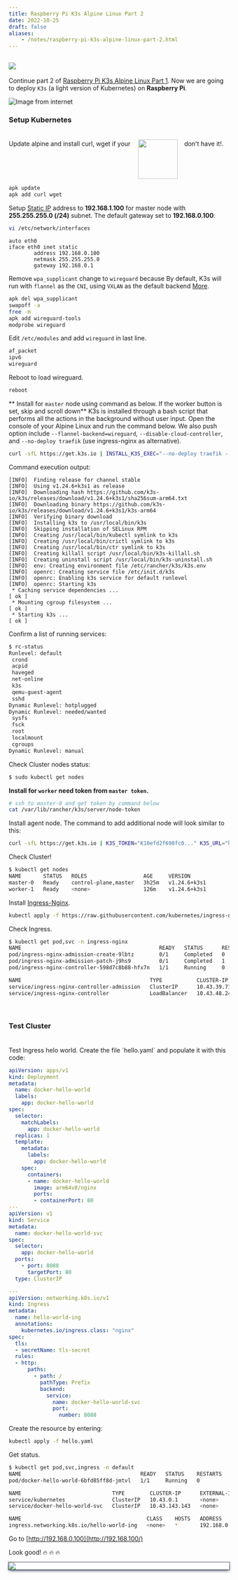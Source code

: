```yaml
---
title: Raspberry Pi K3s Alpine Linux Part 2
date: 2022-10-25
draft: false
aliases:
    - /notes/raspberry-pi-k3s-alpine-linux-part-2.html
---
```


<div>
    <div style='display: inline-flex; list-style-type: none; padding-top: 15px;'>
        <li>
            <img src='https://visitor-badge.glitch.me/badge?page_id=dnguyenngoc.github.io-posts-raspberry-pi-k3s-alpine-linux-part-2&left_text=Visitors'/>
        </li>
    </div>
</div>

Continue part 2 of [Raspberry Pi K3s Alpine Linux Part 1](/posts/raspberry-pi-k3s-alpine-linux-part-1/). Now we are going to deploy `K3s` (a light version of Kubernetes) on **Raspberry Pi**.

![Image from internet](img/k8s-rpi-k3s.jpeg)

### Setup Kubernetes

<div style='padding-top:20px; display: inline-flex; white-space:nowrap;'>
    <span>Update alpine and install curl, wget if your</span> 
    <img src='img/Alpine_Linux.png' href='https://www.alpinelinux.org/' style='white-space:nowrap; margin-top: -1px; width:90px; padding-left: 18px;'/>
    <span style='padding-left: 15px'>don't have it!.</span>
</div>

```sh
apk update
apk add curl wget
```

Setup [Static IP](https://www.linuxshelltips.com/static-ip-address-alpine-linux/) address to **192.168.1.100** for master node with **255.255.255.0 (/24)** subnet. The default gateway set to **192.168.0.100**:

```sh
vi /etc/network/interfaces
```
```vim
auto eth0
iface eth0 inet static
        address 192.168.0.100
        netmask 255.255.255.0
        gateway 192.168.0.1
```

Remove `wpa_supplicant` change to `wireguard` because By default, K3s will run with `flannel` as the `CNI`, using `VXLAN` as the default backend [More](https://docs.k3s.io/installation/network-options).


```sh
apk del wpa_supplicant
swapoff -a
free -m
apk add wireguard-tools
modprobe wireguard
```

Edit `/etc/modules` and add `wireguard` in last line.

```sh
af_packet
ipv6
wireguard
```

Reboot to load wireguard.
```sh
reboot
```

** Install for `master` node using command as below. If the worker button is set, skip and scroll down** K3s is installed through a bash script that performs all the actions in the background without user input. Open the console of your Alpine Linux and run the command below. We also push option include `--flannel-backend=wireguard`, `--disable-cloud-controller`, and `--no-deploy traefik` (use ingress-nginx as alternative).

```sh
curl -sfL https://get.k3s.io | INSTALL_K3S_EXEC="--no-deploy traefik --flannel-backend=wireguard --node-taint CriticalAddonsOnly=true:NoExecute --disable-cloud-controller" sh -s -
```

Command execution output:

```vim
[INFO]  Finding release for channel stable
[INFO]  Using v1.24.6+k3s1 as release
[INFO]  Downloading hash https://github.com/k3s-io/k3s/releases/download/v1.24.6+k3s1/sha256sum-arm64.txt
[INFO]  Downloading binary https://github.com/k3s-io/k3s/releases/download/v1.24.6+k3s1/k3s-arm64
[INFO]  Verifying binary download
[INFO]  Installing k3s to /usr/local/bin/k3s
[INFO]  Skipping installation of SELinux RPM
[INFO]  Creating /usr/local/bin/kubectl symlink to k3s
[INFO]  Creating /usr/local/bin/crictl symlink to k3s
[INFO]  Creating /usr/local/bin/ctr symlink to k3s
[INFO]  Creating killall script /usr/local/bin/k3s-killall.sh
[INFO]  Creating uninstall script /usr/local/bin/k3s-uninstall.sh
[INFO]  env: Creating environment file /etc/rancher/k3s/k3s.env
[INFO]  openrc: Creating service file /etc/init.d/k3s
[INFO]  openrc: Enabling k3s service for default runlevel
[INFO]  openrc: Starting k3s
 * Caching service dependencies ...                                                                 [ ok ]
 * Mounting cgroup filesystem ...                                                                   [ ok ]
 * Starting k3s ...                                                                                 [ ok ]
```

Confirm a list of running services:

```sh
$ rc-status
Runlevel: default
 crond                                                                                                                                     [  started  ]
 acpid                                                                                                                                     [  started  ]
 haveged                                                                                                                                   [  started  ]
 net-online                                                                                                                                [  started  ]
 k3s                                                                                                                           [  started 00:01:22 (0) ]
 qemu-guest-agent                                                                                                                          [  started  ]
 sshd                                                                                                                                      [  started  ]
Dynamic Runlevel: hotplugged
Dynamic Runlevel: needed/wanted
 sysfs                                                                                                                                     [  started  ]
 fsck                                                                                                                                      [  started  ]
 root                                                                                                                                      [  started  ]
 localmount                                                                                                                                [  started  ]
 cgroups                                                                                                                                   [  started  ]
Dynamic Runlevel: manual
```

Check Cluster nodes status:

```sh
$ sudo kubectl get nodes
```

**Install for `worker` need token from `master token`.**

```sh
# ssh to master-0 and get token by command below
cat /var/lib/rancher/k3s/server/node-token 
```

Install agent node. The command to add additional node will look similar to this:
```sh
curl -sfL https://get.k3s.io | K3S_TOKEN="K10efd2f698fc0..." K3S_URL="https://192.168.0.100:6443" sh -
```

Check Cluster!
```sh
$ kubectl get nodes
NAME       STATUS   ROLES                  AGE     VERSION
master-0   Ready    control-plane,master   3h25m   v1.24.6+k3s1
worker-1   Ready    <none>                 126m    v1.24.6+k3s1

```

Install [Ingress-Nginx](https://kubernetes.github.io/ingress-nginx/deploy/).
```sh
kubectl apply -f https://raw.githubusercontent.com/kubernetes/ingress-nginx/controller-v1.4.0/deploy/static/provider/cloud/deploy.yaml
```

Check Ingress.
```sh
$ kubectl get pod,svc -n ingress-nginx
NAME                                            READY   STATUS      RESTARTS   AGE
pod/ingress-nginx-admission-create-9lbtz        0/1     Completed   0          21m
pod/ingress-nginx-admission-patch-j9hs9         0/1     Completed   1          21m
pod/ingress-nginx-controller-598d7c8b88-hfx7n   1/1     Running     0          21m

NAME                                         TYPE           CLUSTER-IP     EXTERNAL-IP                   PORT(S)                      AGE
service/ingress-nginx-controller-admission   ClusterIP      10.43.39.71    <none>                        443/TCP                      21m
service/ingress-nginx-controller             LoadBalancer   10.43.48.244   192.168.0.100,192.168.0.101   80:31710/TCP,443:30835/TCP   21m
```

<div style='padding-top:20px'></div>

### Test Cluster

<div style='padding-top:20px'></div>
Test Ingress helo world. Create the file `hello.yaml` and populate it with this code:

``` yaml
apiVersion: apps/v1
kind: Deployment
metadata:
  name: docker-hello-world
  labels:
    app: docker-hello-world
spec:
  selector:
    matchLabels:
      app: docker-hello-world
  replicas: 1
  template:
    metadata:
      labels:
        app: docker-hello-world
    spec:
      containers:
      - name: docker-hello-world
        image: arm64v8/nginx
        ports:
        - containerPort: 80
---
apiVersion: v1
kind: Service
metadata:
  name: docker-hello-world-svc
spec:
  selector:
    app: docker-hello-world
  ports:
    - port: 8088
      targetPort: 80
  type: ClusterIP

---
apiVersion: networking.k8s.io/v1
kind: Ingress
metadata:
  name: hello-world-ing
  annotations:
    kubernetes.io/ingress.class: "nginx"
spec:
  tls:
  - secretName: tls-secret
  rules:
  - http:
      paths:
        - path: /
          pathType: Prefix
          backend:
            service:
              name: docker-hello-world-svc
              port:
                number: 8088
```

Create the resource by entering:
```sh
kubectl apply -f hello.yaml
```

Get status.
```sh
$ kubectl get pod,svc,ingress -n default
NAME                                      READY   STATUS    RESTARTS   AGE
pod/docker-hello-world-6bfd85ff8d-jmtvl   1/1     Running   0          53s

NAME                             TYPE        CLUSTER-IP      EXTERNAL-IP   PORT(S)    AGE
service/kubernetes               ClusterIP   10.43.0.1       <none>        443/TCP    3h45m
service/docker-hello-world-svc   ClusterIP   10.43.143.143   <none>        8088/TCP   53s

NAME                                        CLASS    HOSTS   ADDRESS                       PORTS     AGE
ingress.networking.k8s.io/hello-world-ing   <none>   *       192.168.0.100,192.168.0.101   80, 443   53s
```

Go to [http://192.168.0.100](http://192.168.100/)

Look good! :fire: :fire: :fire:

<div style='box-shadow: rgba(6, 24, 44, 0.4) 0px 0px 0px 2px, rgba(6, 24, 44, 0.65) 0px 4px 6px -1px, rgba(255, 255, 255, 0.08) 0px 1px 0px inset;'><img src ='img/nginx-demo.png'/><div>
